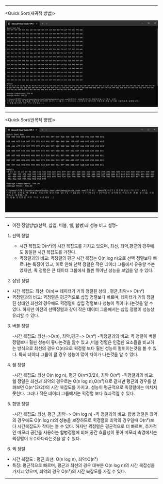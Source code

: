 
----------------------------------------------------------------------------------------------------------------------------------------------------------------------------------------------------------------------------------------------

<Quick Sort(재귀적 방법)>

![](
https://github.com/JHONEY-076/5702216-Chae-Jae-Heon/blob/master/14-quicksort/Quick_Sort/Quick_%EC%9E%AC%EA%B7%80%EC%A0%81_%EB%B0%A9%EB%B2%95.jpg)




----------------------------------------------------------------------------------------------------------------------------------------------------------------------------------------------------------------------------------------------


<Quick Sort(반복적 방법)>

![](https://github.com/JHONEY-076/5702216-Chae-Jae-Heon/blob/master/14-quicksort/Quick_Sort/Quick_%EB%B0%98%EB%B3%B5%EC%A0%81_%EB%B0%A9%EB%B2%95.jpg)



----------------------------------------------------------------------------------------------------------------------------------------------------------------------------------------------------------------------------------------------

- 이전 정렬방법(선택, 삽입, 버블, 쉘, 합병)과 성능 비교 설명-

1. 선택 정렬

   - 시간 복잡도:O(n²)의 시간 복잡도를 가지고 있으며, 최선, 최악,평균의 경우에도 동일한 시간 복잡도를 가진다.
   - 퀵정렬과의 비교: 퀵정렬의 평균 시간 복잡는 O(n log n)으로 선택 정렬보다 빠르다는 특징이 있고, 이로 인해 선택 정렬은 작은 데이터 그룹에서 유용할 수는 있지만, 퀵 정렬은 큰 데이터 그룹에서 훨씬 뛰어난 성능을 보임을 알 수 있다.
  
3. 삽입 정렬
  
  - 시간 복잡도: 최선: O(n)=> 데이터가 거의 정렬된 상태 , 평균,최악=> O(n²)
  - 퀵정렬과의 비교: 퀵정렬은 평균적으로 삽입 정렬보다 빠르며, 데이터가 거의 정렬된 상태인 최선의 경우에도 퀵정렬이 삽입 정렬보다 성능이 뛰어나다는것을 알 수 있다. 하지만 이전의 선택정렬과 같이 작은 데이터 그룹에서는 삽입 정렬이 성능상 유리할 수 있다.

3. 버블 정렬

   -시간 복잡도: 최선=>O(n), 최악,평균=> O(n²)
   -퀵정렬과의 비교: 퀵 정렬이 버블 정렬보다 훨씬 성능이 좋다는것을 알수 있고 ,버블 정렬은 인접한 요소들을 비교하는 방식으로 최선의 경우 O(n)으로 퀵정렬 보다 훨씬 성능이 떨어지는것을 볼 수 있다.  특히 데이터 그룹이 클 경우 성능이 많이 차이가 나는것을 알 수 있다.

5. 쉘 정렬

    -시간 복잡도: 최선 O(n log n), 평균 O(n^(3/2)), 최악 O(n²)
   -퀵정렬과의 비교: 쉘 정렬은 최선과 최악의 경우로는 O(n log n),O(n²)으로 같지만 평균의 경우를 살펴보면  O(n^(3/2))의 시간 복잡도를 가지고, 성능이 평균적으로 퀵정렬에는 미치지 못한다. 그러나 작은 데이터 그룹에서는 퀵정렬 보다 효과적일 수 있다.

7. 합병 정렬

   -시간 복잡도: 최선, 평균 ,최악=> O(n log n)
   -퀵 정렬과의 비교: 합병 정렬은 최악의 경우에도 O(n log n)의 성능을 보장하므로 퀵정렬의 최악의 경우일때 O(n²)보다 시간복잡도가 작다는 볼 수 있다. 하지만 퀵정렬은 평균적으로 더 빠르며, 추가적인 메모리 공간을 사용하는 합병정렬에 비해 공간 효율성이 좋아 메모리 측명에서는 퀵정렬이 우수하다라는것을 알 수 있다.

9. 퀵 정렬
 
  - 시간 복잡도 : 평균,최선: O(n log n), 최악:O(n²)
  - 특징: 평균적으로 빠르며, 평균과 최선의 경우 대부분 O(n log n)의 시간 복잡성을 가지고 있으며, 최악의 경우 O(n²)의 시간 복잡도를 가질 수 있다. 

----------------------------------------------------------------------------------------------------------------------------------------------------------------------------------------------------------------------------------------------

